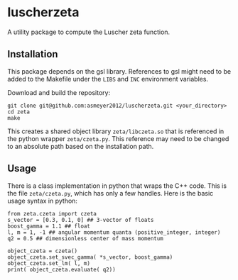 # luscherzeta
A utility package to compute the Luscher zeta function.

## Installation
This package depends on the gsl library. References to gsl might need to be added to the Makefile under the `LIBS` and `INC` environment variables.

Download and build the repository:
```
git clone git@github.com:asmeyer2012/luscherzeta.git <your_directory>
cd zeta
make
```
This creates a shared object library `zeta/libczeta.so` that is referenced in the python wrapper `zeta/czeta.py`. This reference may need to be changed to an absolute path based on the installation path.

## Usage

There is a class implementation in python that wraps the C++ code. This is the file `zeta/czeta.py`, which has only a few handles. Here is the basic usage syntax in python:
```
from zeta.czeta import czeta
s_vector = [0.3, 0.1, 0] ## 3-vector of floats
boost_gamma = 1.1 ## float
l, m = 1, -1 ## angular momentum quanta (positive_integer, integer)
q2 = 0.5 ## dimensionless center of mass momentum

object_czeta = czeta()
object_czeta.set_svec_gamma( *s_vector, boost_gamma)
object_czeta.set_lm( l, m)
print( object_czeta.evaluate( q2))
```

